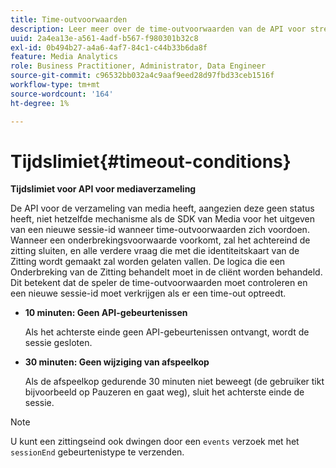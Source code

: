 ```yaml
---
title: Time-outvoorwaarden
description: Leer meer over de time-outvoorwaarden van de API voor streaming Media Collection.
uuid: 2a4ea13e-a561-4adf-b567-f980301b32c8
exl-id: 0b494b27-a4a6-4af7-84c1-c44b33b6da8f
feature: Media Analytics
role: Business Practitioner, Administrator, Data Engineer
source-git-commit: c96532bb032a4c9aaf9eed28d97fbd33ceb1516f
workflow-type: tm+mt
source-wordcount: '164'
ht-degree: 1%

---
```


# Tijdslimiet{#timeout-conditions}

**Tijdslimiet voor API voor mediaverzameling**

De API voor de verzameling van media heeft, aangezien deze geen status heeft, niet hetzelfde mechanisme als de SDK van Media voor het uitgeven van een nieuwe sessie-id wanneer time-outvoorwaarden zich voordoen. Wanneer een onderbrekingsvoorwaarde voorkomt, zal het achtereind de zitting sluiten, en alle verdere vraag die met die identiteitskaart van de Zitting wordt gemaakt zal worden gelaten vallen. De logica die een Onderbreking van de Zitting behandelt moet in de cliënt worden behandeld. Dit betekent dat de speler de time-outvoorwaarden moet controleren en een nieuwe sessie-id moet verkrijgen als er een time-out optreedt.

* **10 minuten: Geen API-gebeurtenissen**

   Als het achterste einde geen API-gebeurtenissen ontvangt, wordt de sessie gesloten.
* **30 minuten: Geen wijziging van afspeelkop**

   Als de afspeelkop gedurende 30 minuten niet beweegt (de gebruiker tikt bijvoorbeeld op Pauzeren en gaat weg), sluit het achterste einde de sessie.

>[!NOTE]
>
>U kunt een zittingseind ook dwingen door een `events` verzoek met het `sessionEnd` gebeurtenistype te verzenden.
